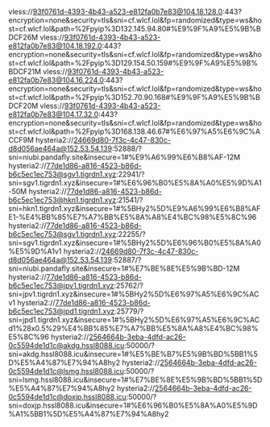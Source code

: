 vless://93f0761d-4393-4b43-a523-e812fa0b7e83@104.18.128.0:443?encryption=none&security=tls&sni=cf.wlcf.lol&fp=randomized&type=ws&host=cf.wlcf.lol&path=%2Fpyip%3D132.145.94.80#%E9%9F%A9%E5%9B%BDCF26M
vless://93f0761d-4393-4b43-a523-e812fa0b7e83@104.18.192.0:443?encryption=none&security=tls&sni=cf.wlcf.lol&fp=randomized&type=ws&host=cf.wlcf.lol&path=%2Fpyip%3D129.154.50.159#%E9%9F%A9%E5%9B%BDCF21M
vless://93f0761d-4393-4b43-a523-e812fa0b7e83@104.16.224.0:443?encryption=none&security=tls&sni=cf.wlcf.lol&fp=randomized&type=ws&host=cf.wlcf.lol&path=%2Fpyip%3D152.70.90.168#%E9%9F%A9%E5%9B%BDCF20M
vless://93f0761d-4393-4b43-a523-e812fa0b7e83@104.17.32.0:443?encryption=none&security=tls&sni=cf.wlcf.lol&fp=randomized&type=ws&host=cf.wlcf.lol&path=%2Fpyip%3D168.138.46.67#%E6%97%A5%E6%9C%ACCF9M
hysteria2://24669d80-7f3c-4c47-830c-d8d056ae464a@152.53.54.139:52888/?sni=niubi.pandafly.site&insecure=1#%E9%A6%99%E6%B8%AF-12M
hysteria2://77de1d86-a816-4523-b86d-b6c5ec1ec753@sgv1.tigrdn1.xyz:22941/?sni=sgv1.tigrdn1.xyz&insecure=1#%E6%96%B0%E5%8A%A0%E5%9D%A1-50M
hysteria2://77de1d86-a816-4523-b86d-b6c5ec1ec753@hkn1.tigrdn1.xyz:21541/?sni=hkn1.tigrdn1.xyz&insecure=1#%5BHy2%5D%E9%A6%99%E6%B8%AFE1-%E4%BB%85%E7%A7%BB%E5%8A%A8%E4%BC%98%E5%8C%96
hysteria2://77de1d86-a816-4523-b86d-b6c5ec1ec753@sgv1.tigrdn1.xyz:22255/?sni=sgv1.tigrdn1.xyz&insecure=1#%5BHy2%5D%E6%96%B0%E5%8A%A0%E5%9D%A1v1
hysteria2://24669d80-7f3c-4c47-830c-d8d056ae464a@152.53.54.139:52887/?sni=niubi.pandafly.site&insecure=1#%E7%BE%8E%E5%9B%BD-12M
hysteria2://77de1d86-a816-4523-b86d-b6c5ec1ec753@jpv1.tigrdn1.xyz:25762/?sni=jpv1.tigrdn1.xyz&insecure=1#%5BHy2%5D%E6%97%A5%E6%9C%ACv1
hysteria2://77de1d86-a816-4523-b86d-b6c5ec1ec753@jpd1.tigrdn1.xyz:25779/?sni=jpd1.tigrdn1.xyz&insecure=1#%5BHy2%5D%E6%97%A5%E6%9C%ACd1%28x0.5%29%E4%BB%85%E7%A7%BB%E5%8A%A8%E4%BC%98%E5%8C%96
hysteria2://2564664b-3eba-4dfd-ac26-0c5594de1d1c@akdg.hssl8088.icu:50000/?sni=akdg.hssl8088.icu&insecure=1#%E5%BE%B7%E5%9B%BD%5BB1%5D%E5%A4%87%E7%94%A8hy2
hysteria2://2564664b-3eba-4dfd-ac26-0c5594de1d1c@lsmg.hssl8088.icu:50000/?sni=lsmg.hssl8088.icu&insecure=1#%E7%BE%8E%E5%9B%BD%5BB1%5D%E5%A4%87%E7%94%A8hy2
hysteria2://2564664b-3eba-4dfd-ac26-0c5594de1d1c@doxjp.hssl8088.icu:50000/?sni=doxjp.hssl8088.icu&insecure=1#%E6%96%B0%E5%8A%A0%E5%9D%A1%5BB1%5D%E5%A4%87%E7%94%A8hy2
